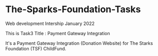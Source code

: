 # The-Sparks-Foundation-Tasks

Web development Intership January 2022 

This is Task3 
Title : Payment Gateway Integration

It's a Payment Gateway Integration (Donation Website) for The Starks Foundation (TSF) ChildFund. 
